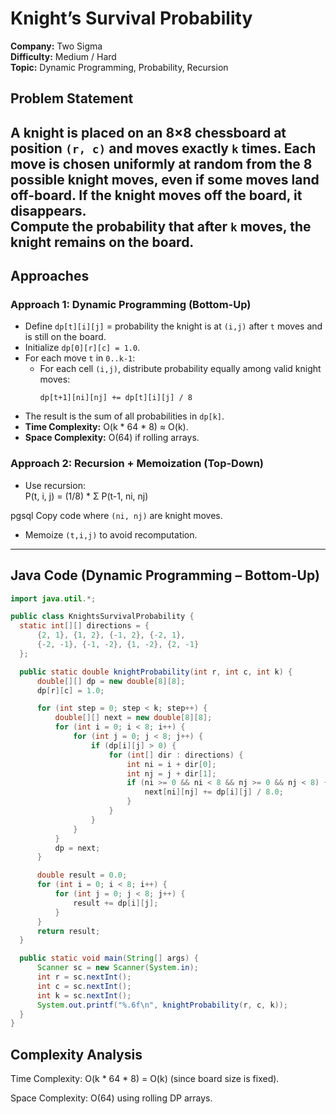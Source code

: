 # Knight’s Survival Probability  
**Company:** Two Sigma  
**Difficulty:** Medium / Hard  
**Topic:** Dynamic Programming, Probability, Recursion  

## Problem Statement  
A knight is placed on an 8×8 chessboard at position `(r, c)` and moves exactly `k` times. Each move is chosen uniformly at random from the 8 possible knight moves, even if some moves land off-board. If the knight moves off the board, it disappears.  
Compute the probability that after `k` moves, the knight remains on the board.  
---

## Approaches  

### Approach 1: Dynamic Programming (Bottom-Up) 
- Define `dp[t][i][j]` = probability the knight is at `(i,j)` after `t` moves and is still on the board.  
- Initialize `dp[0][r][c] = 1.0`.  
- For each move `t` in `0..k-1`:  
  - For each cell `(i,j)`, distribute probability equally among valid knight moves:  
    ```
    dp[t+1][ni][nj] += dp[t][i][j] / 8
    ```  
- The result is the sum of all probabilities in `dp[k]`.  
- **Time Complexity:** O(k * 64 * 8) ≈ O(k).  
- **Space Complexity:** O(64) if rolling arrays.  

### Approach 2: Recursion + Memoization (Top-Down)  
- Use recursion:  
P(t, i, j) = (1/8) * Σ P(t-1, ni, nj)

pgsql
Copy code
where `(ni, nj)` are knight moves.  
- Memoize `(t,i,j)` to avoid recomputation.  

---

## Java Code (Dynamic Programming – Bottom-Up)  

```java
import java.util.*;

public class KnightsSurvivalProbability {
  static int[][] directions = {
      {2, 1}, {1, 2}, {-1, 2}, {-2, 1},
      {-2, -1}, {-1, -2}, {1, -2}, {2, -1}
  };

  public static double knightProbability(int r, int c, int k) {
      double[][] dp = new double[8][8];
      dp[r][c] = 1.0;

      for (int step = 0; step < k; step++) {
          double[][] next = new double[8][8];
          for (int i = 0; i < 8; i++) {
              for (int j = 0; j < 8; j++) {
                  if (dp[i][j] > 0) {
                      for (int[] dir : directions) {
                          int ni = i + dir[0];
                          int nj = j + dir[1];
                          if (ni >= 0 && ni < 8 && nj >= 0 && nj < 8) {
                              next[ni][nj] += dp[i][j] / 8.0;
                          }
                      }
                  }
              }
          }
          dp = next;
      }

      double result = 0.0;
      for (int i = 0; i < 8; i++) {
          for (int j = 0; j < 8; j++) {
              result += dp[i][j];
          }
      }
      return result;
  }

  public static void main(String[] args) {
      Scanner sc = new Scanner(System.in);
      int r = sc.nextInt();
      int c = sc.nextInt();
      int k = sc.nextInt();
      System.out.printf("%.6f\n", knightProbability(r, c, k));
  }
}
```

## Complexity Analysis
Time Complexity: O(k * 64 * 8) = O(k) (since board size is fixed).

Space Complexity: O(64) using rolling DP arrays.

